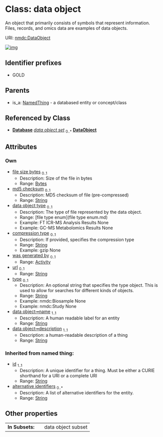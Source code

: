 
# Class: data object


An object that primarily consists of symbols that represent information.   Files, records, and omics data are examples of data objects.

URI: [nmdc:DataObject](https://microbiomedata/meta/DataObject)


[![img](https://yuml.me/diagram/nofunky;dir:TB/class/[NamedThing],[Database],[Activity]<was%20generated%20by%200..1-%20[DataObject&#124;file_size_bytes:bytes%20%3F;md5_checksum:string%20%3F;data_object_type:file_type_enum%20%3F;compression_type:string%20%3F;url:string%20%3F;type:string%20%3F;name:string;description:string;id(i):string;alternative_identifiers(i):string%20*],[Database]++-%20data%20object%20set%200..*>[DataObject],[NamedThing]^-[DataObject],[Activity])](https://yuml.me/diagram/nofunky;dir:TB/class/[NamedThing],[Database],[Activity]<was%20generated%20by%200..1-%20[DataObject&#124;file_size_bytes:bytes%20%3F;md5_checksum:string%20%3F;data_object_type:file_type_enum%20%3F;compression_type:string%20%3F;url:string%20%3F;type:string%20%3F;name:string;description:string;id(i):string;alternative_identifiers(i):string%20*],[Database]++-%20data%20object%20set%200..*>[DataObject],[NamedThing]^-[DataObject],[Activity])

## Identifier prefixes

 * GOLD

## Parents

 *  is_a: [NamedThing](NamedThing.md) - a databased entity or concept/class

## Referenced by Class

 *  **[Database](Database.md)** *[data object set](data_object_set.md)*  <sub>0..\*</sub>  **[DataObject](DataObject.md)**

## Attributes


### Own

 * [file size bytes](file_size_bytes.md)  <sub>0..1</sub>
     * Description: Size of the file in bytes
     * Range: [Bytes](types/Bytes.md)
 * [md5 checksum](md5_checksum.md)  <sub>0..1</sub>
     * Description: MD5 checksum of file (pre-compressed)
     * Range: [String](types/String.md)
 * [data object type](data_object_type.md)  <sub>0..1</sub>
     * Description: The type of file represented by the data object.
     * Range: [file type enum](file type enum.md)
     * Example: FT ICR-MS Analysis Results None
     * Example: GC-MS Metabolomics Results None
 * [compression type](compression_type.md)  <sub>0..1</sub>
     * Description: If provided, specifies the compression type
     * Range: [String](types/String.md)
     * Example: gzip None
 * [was generated by](was_generated_by.md)  <sub>0..1</sub>
     * Range: [Activity](Activity.md)
 * [url](url.md)  <sub>0..1</sub>
     * Range: [String](types/String.md)
 * [type](type.md)  <sub>0..1</sub>
     * Description: An optional string that specifies the type object.  This is used to allow for searches for different kinds of objects.
     * Range: [String](types/String.md)
     * Example: nmdc:Biosample None
     * Example: nmdc:Study None
 * [data object➞name](data_object_name.md)  <sub>1..1</sub>
     * Description: A human readable label for an entity
     * Range: [String](types/String.md)
 * [data object➞description](data_object_description.md)  <sub>1..1</sub>
     * Description: a human-readable description of a thing
     * Range: [String](types/String.md)

### Inherited from named thing:

 * [id](id.md)  <sub>1..1</sub>
     * Description: A unique identifier for a thing. Must be either a CURIE shorthand for a URI or a complete URI
     * Range: [String](types/String.md)
 * [alternative identifiers](alternative_identifiers.md)  <sub>0..\*</sub>
     * Description: A list of alternative identifiers for the entity.
     * Range: [String](types/String.md)

## Other properties

|  |  |  |
| --- | --- | --- |
| **In Subsets:** | | data object subset |

